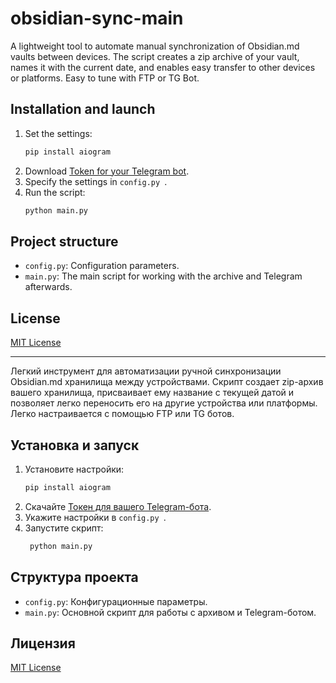 # obsidian-sync-main
A lightweight tool to automate manual synchronization of Obsidian.md vaults between devices. The script creates a zip archive of your vault, names it with the current date, and enables easy transfer to other devices or platforms. Easy to tune with FTP or TG Bot.

## Installation and launch
1. Set the settings:
   ```bash
   pip install aiogram
   ```
2. Download [Token for your Telegram bot](https://core.telegram.org/bots#botfather).
3. Specify the settings in `config.py `.
4. Run the script:
   ```bash
   python main.py
   ```

## Project structure
- `config.py`: Configuration parameters.
- `main.py`: The main script for working with the archive and Telegram afterwards.

## License
[MIT License](https://mit-license.org)

---

Легкий инструмент для автоматизации ручной синхронизации Obsidian.md хранилища между устройствами. Скрипт создает zip-архив вашего хранилища, присваивает ему название с текущей датой и позволяет легко переносить его на другие устройства или платформы. Легко настраивается с помощью FTP или TG ботов.

## Установка и запуск
1. Установите настройки:
   ```bash
   pip install aiogram
   ```
2. Скачайте [Токен для вашего Telegram-бота](https://core.telegram.org/bots#botfather).
3. Укажите настройки в `config.py `.
4. Запустите скрипт:
   ```bash
    python main.py
   ```

## Структура проекта
- `config.py`: Конфигурационные параметры.
- `main.py`: Основной скрипт для работы с архивом и Telegram-ботом.

## Лицензия
[MIT License](https://mit-license.org)
